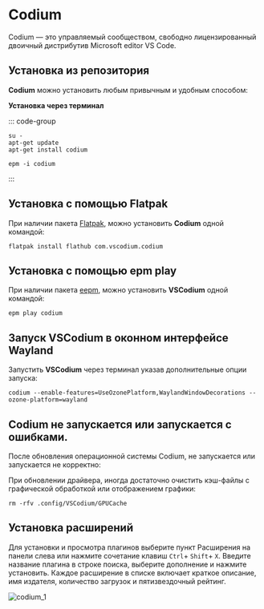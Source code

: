 # Codium

Codium — это управляемый сообществом, свободно лицензированный двоичный дистрибутив Microsoft editor VS Code.

## Установка из репозитория 

**Codium** можно установить любым привычным и удобным способом:

**Установка через терминал**

::: code-group

```shell[apt-get]
su -
apt-get update
apt-get install codium
```
```shell[epm]
epm -i codium
```
:::

## Установка c помощью Flatpak

При наличии пакета [Flatpak](/flatpak), можно установить **Codium** одной командой:

```shell
flatpak install flathub com.vscodium.codium
```

## Установка c помощью epm play

При наличии пакета [eepm](/epm), можно установить **VSCodium** одной командой:

```shell
epm play codium
```

## Запуск VSCodium в оконном интерфейсе Wayland

Запустить **VSCodium** через терминал указав дополнительные опции запуска:

```shell
codium --enable-features=UseOzonePlatform,WaylandWindowDecorations --ozone-platform=wayland

```

## Codium не запускается или запускается с ошибками.

После обновления операционной системы Сodium, не запускается или запускается не корректно:

При обновлении драйвера, иногда достаточно очистить кэш-файлы с графической обработкой или отображением графики:

```shell
rm -rfv .config/VSCodium/GPUCache
```

## Установка расширений

Для установки и просмотра плагинов выберите пункт Расширения на панели слева или нажмите сочетание клавиш `Ctrl`+ `Shift`+ `X`.
Введите название плагина в строке поиска, выберите дополнение и нажмите установить.
Каждое расширение в списке включает краткое описание, имя издателя, количество загрузок и пятизвездочный рейтинг.

![codium_1](/codium/codium_1.gif)